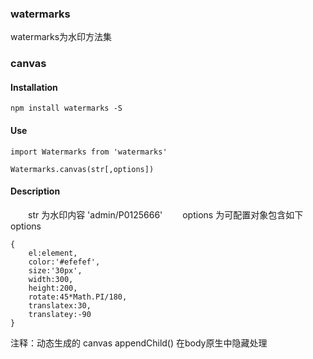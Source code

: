﻿### watermarks

watermarks为水印方法集

### canvas

#### Installation
```
npm install watermarks -S
```

#### Use
```
import Watermarks from 'watermarks'

Watermarks.canvas(str[,options])
```
#### Description

&emsp;&emsp;str 为水印内容 'admin/P0125666'
&emsp;&emsp;options 为可配置对象包含如下options

```
{
    el:element,
    color:'#efefef',
    size:'30px',
    width:300,
    height:200,
    rotate:45*Math.PI/180,
    translatex:30,
    translatey:-90
}
```
注释：动态生成的 canvas appendChild() 在body原生中隐藏处理
